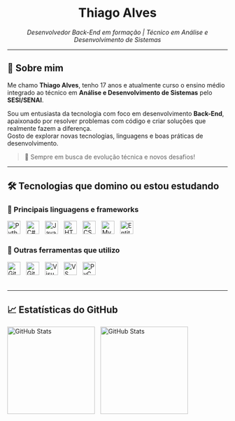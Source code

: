 <h1 align="center">Thiago Alves</h1>
<p align="center"><i>Desenvolvedor Back-End em formação | Técnico em Análise e Desenvolvimento de Sistemas</i></p>

---

## 📝 Sobre mim

Me chamo **Thiago Alves**, tenho 17 anos e atualmente curso o ensino médio integrado ao técnico em **Análise e Desenvolvimento de Sistemas** pelo **SESI/SENAI**.

Sou um entusiasta da tecnologia com foco em desenvolvimento **Back-End**, apaixonado por resolver problemas com código e criar soluções que realmente fazem a diferença.  
Gosto de explorar novas tecnologias, linguagens e boas práticas de desenvolvimento.

> 🚀 Sempre em busca de evolução técnica e novos desafios!

---

## 🛠️ Tecnologias que domino ou estou estudando

### 🔧 Principais linguagens e frameworks

<img align="left" alt="Python" width="30px" style="padding-right: 10px;" src="https://cdn.jsdelivr.net/gh/devicons/devicon/icons/python/python-original.svg"/>
<img align="left" alt="C#" width="30px" style="padding-right: 10px;" src="https://cdn.jsdelivr.net/gh/devicons/devicon/icons/csharp/csharp-original.svg"/>
<img align="left" alt="JavaScript" width="30px" style="padding-right: 10px;" src="https://cdn.jsdelivr.net/gh/devicons/devicon/icons/javascript/javascript-original.svg"/>
<img align="left" alt="HTML5" width="30px" style="padding-right: 10px;" src="https://cdn.jsdelivr.net/gh/devicons/devicon/icons/html5/html5-original.svg"/>
<img align="left" alt="CSS3" width="30px" style="padding-right: 10px;" src="https://cdn.jsdelivr.net/gh/devicons/devicon/icons/css3/css3-original.svg"/>
<img align="left" alt="MySQL" width="30px" style="padding-right: 10px;" src="https://cdn.jsdelivr.net/gh/devicons/devicon/icons/mysql/mysql-original.svg"/>
<img align="left" alt="Entity Framework" width="30px" style="padding-right: 10px;" src="https://cdn.jsdelivr.net/gh/devicons/devicon/icons/dotnetcore/dotnetcore-original.svg"/>

<br/>
<br/>

### 🧰 Outras ferramentas que utilizo

<img align="left" alt="Git" width="30px" style="padding-right: 10px;" src="https://cdn.jsdelivr.net/gh/devicons/devicon/icons/git/git-original.svg"/>
<img align="left" alt="GitHub" width="30px" style="padding-right: 10px;" src="https://cdn.jsdelivr.net/gh/devicons/devicon/icons/github/github-original.svg"/>
<img align="left" alt="Visual Studio" width="30px" style="padding-right: 10px;" src="https://cdn.jsdelivr.net/gh/devicons/devicon/icons/visualstudio/visualstudio-plain.svg"/>
<img align="left" alt="VS Code" width="30px" style="padding-right: 10px;" src="https://cdn.jsdelivr.net/gh/devicons/devicon/icons/vscode/vscode-original.svg"/>
<img align="left" alt="PyCharm" width="30px" style="padding-right: 10px;" src="https://cdn.jsdelivr.net/gh/devicons/devicon/icons/pycharm/pycharm-original.svg"/>

<br/>
<br/>
<br/>

---

## 📈 Estatísticas do GitHub

<p>
  <img 
    align="left" 
    alt="GitHub Stats" 
    height="200" 
    style="padding-right: 10px;" 
    src="https://github-readme-stats.vercel.app/api?username=ThiagoJ-Dev&show_icons=true&theme=tokyonight&include_all_commits=true&locale=pt-br" 
  />

<img 
      align="left" 
      alt="GitHub Stats" 
      height="200" 
      src="https://github-readme-stats.vercel.app/api/top-langs/?username=ThiagoJ-Dev&theme=tokyonight&layout=compact&custom_title=Tecnologias&langs_count=9" 
  />

</p>



